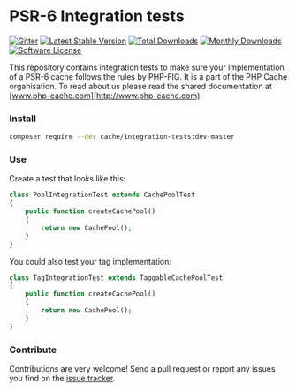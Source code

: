 # PSR-6 Integration tests 
[![Gitter](https://badges.gitter.im/php-cache/cache.svg)](https://gitter.im/php-cache/cache?utm_source=badge&utm_medium=badge&utm_campaign=pr-badge)
[![Latest Stable Version](https://poser.pugx.org/cache/integration-tests/v/stable)](https://packagist.org/packages/cache/integration-tests)
[![Total Downloads](https://poser.pugx.org/cache/integration-tests/downloads)](https://packagist.org/packages/cache/integration-tests)
[![Monthly Downloads](https://poser.pugx.org/cache/integration-tests/d/monthly.png)](https://packagist.org/packages/cache/integration-tests)
[![Software License](https://img.shields.io/badge/license-MIT-brightgreen.svg?style=flat-square)](LICENSE)

This repository contains integration tests to make sure your implementation of a PSR-6 cache follows the rules by PHP-FIG. 
It is a part of the PHP Cache organisation. To read about us please read the shared documentation at [www.php-cache.com](http://www.php-cache.com). 

### Install

```bash
composer require --dev cache/integration-tests:dev-master
```

### Use

Create a test that looks like this: 

```php
class PoolIntegrationTest extends CachePoolTest
{
    public function createCachePool()
    {
        return new CachePool();
    }
}
```

You could also test your tag implementation:

```php
class TagIntegrationTest extends TaggableCachePoolTest
{
    public function createCachePool()
    {
        return new CachePool();
    }
}
```

### Contribute

Contributions are very welcome! Send a pull request or 
report any issues you find on the [issue tracker](http://issues.php-cache.com).
